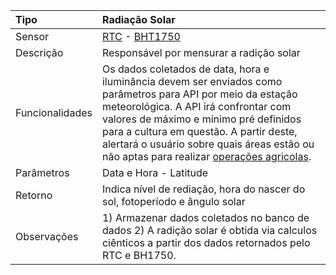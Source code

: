 | Tipo | Radiação Solar |
| :--- | :--- |
| Sensor | [RTC](/rtc.md) - [BHT1750](/bh1750.md) |
| Descrição | Responsável por mensurar a radição solar |
| Funcionalidades | Os dados coletados de data, hora e iluminância devem ser enviados como parâmetros para API por meio da estação meteorológica. A API irá confrontar com valores de máximo e mínimo pré definidos para a cultura em questão. A partir deste, alertará o usuário sobre quais áreas estão ou não aptas para realizar [operações agricolas](/operacoes-agrícolas.md). |
| Parâmetros | Data e Hora - Latitude |
| Retorno | Indica nível de rediação, hora do nascer do sol, fotoperíodo e ângulo solar |
| Observações | 1\) Armazenar dados coletados no banco de dados              2\) A radição solar é obtida via calculos ciênticos a partir dos dados retornados pelo RTC e BH1750. |



